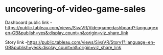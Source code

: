 # uncovering-of-video-game-sales



Dashboard public link - https://public.tableau.com/views/SivaVR/Videogamedashboard?:language=en-GB&publish=yes&:display_count=n&:origin=viz_share_link

Story link -https://public.tableau.com/views/SivaVR/Story1?:language=en-GB&publish=yes&:display_count=n&:origin=viz_share_link


